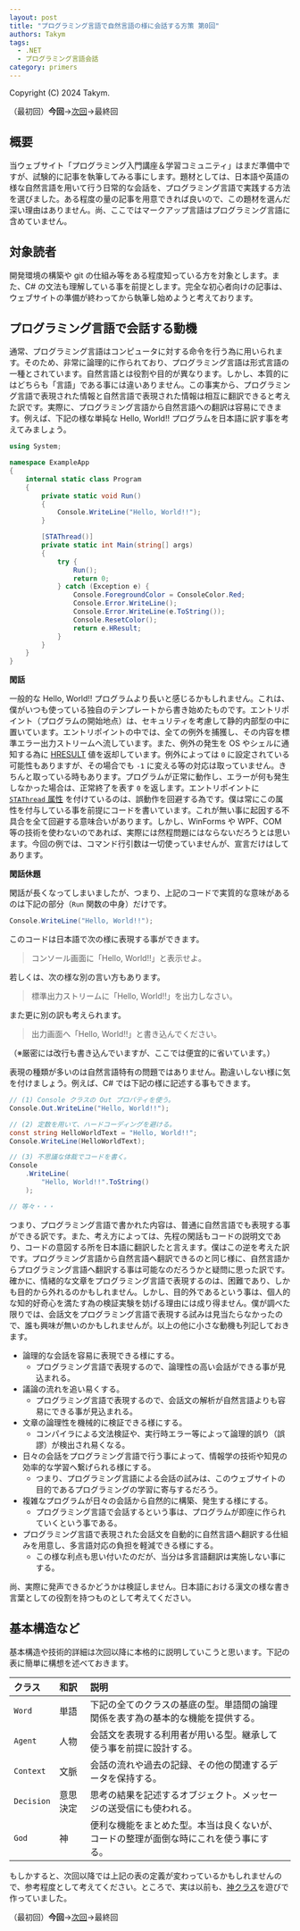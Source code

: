 ```yaml
---
layout: post
title: "プログラミング言語で自然言語の様に会話する方策 第0回"
authors: Takym
tags:
  - .NET
  - プログラミング言語会話
category: primers
---
```

Copyright (C) 2024 Takym.

<!-- 前回・次回のリンクはページ下部にも設置してある。
     最初回と最終回へのも設置する。 -->
（最初回）**今回**→[次回](../../12/03/talking.md)→最終回

## 概要
当ウェブサイト「プログラミング入門講座＆学習コミュニティ」はまだ準備中ですが、試験的に記事を執筆してみる事にします。題材としては、日本語や英語の様な自然言語を用いて行う日常的な会話を、プログラミング言語で実践する方法を選びました。ある程度の量の記事を用意できれば良いので、この題材を選んだ深い理由はありません。尚、ここではマークアップ言語はプログラミング言語に含めていません。

## 対象読者
開発環境の構築や git の仕組み等をある程度知っている方を対象とします。また、C# の文法も理解している事を前提とします。完全な初心者向けの記事は、ウェブサイトの準備が終わってから執筆し始めようと考えております。

## プログラミング言語で会話する動機
通常、プログラミング言語はコンピュータに対する命令を行う為に用いられます。そのため、非常に論理的に作られており、プログラミング言語は形式言語の一種とされています。自然言語とは役割や目的が異なります。しかし、本質的にはどちらも「言語」である事には違いありません。この事実から、プログラミング言語で表現された情報と自然言語で表現された情報は相互に翻訳できると考えた訳です。実際に、プログラミング言語から自然言語への翻訳は容易にできます。例えば、下記の様な単純な Hello, World!! プログラムを日本語に訳す事を考えてみましょう。

```cs
using System;

namespace ExampleApp
{
	internal static class Program
	{
		private static void Run()
		{
			Console.WriteLine("Hello, World!!");
		}

		[STAThread()]
		private static int Main(string[] args)
		{
			try {
				Run();
				return 0;
			} catch (Exception e) {
				Console.ForegroundColor = ConsoleColor.Red;
				Console.Error.WriteLine();
				Console.Error.WriteLine(e.ToString());
				Console.ResetColor();
				return e.HResult;
			}
		}
	}
}
```

**閑話**

一般的な Hello, World!! プログラムより長いと感じるかもしれません。これは、僕がいつも使っている独自のテンプレートから書き始めたものです。エントリポイント（プログラムの開始地点）は、セキュリティを考慮して静的内部型の中に置いています。エントリポイントの中では、全ての例外を捕獲し、その内容を標準エラー出力ストリームへ流しています。また、例外の発生を OS やシェルに通知する為に [HRESULT](https://learn.microsoft.com/dotnet/api/system.exception.hresult) 値を返却しています。例外によっては `0` に設定されている可能性もありますが、その場合でも `-1` に変える等の対応は取っていません。きちんと取っている時もあります。プログラムが正常に動作し、エラーが何も発生しなかった場合は、正常終了を表す `0` を返します。エントリポイントに [`STAThread` 属性](https://learn.microsoft.com/dotnet/api/system.stathreadattribute) を付けているのは、誤動作を回避する為です。僕は常にこの属性を付与している事を前提にコードを書いています。これが無い事に起因する不具合を全て回避する意味合いがあります。しかし、WinForms や WPF、COM 等の技術を使わないのであれば、実際には然程問題にはならないだろうとは思います。今回の例では、コマンド行引数は一切使っていませんが、宣言だけはしてあります。

**閑話休題**

閑話が長くなってしまいましたが、つまり、上記のコードで実質的な意味があるのは下記の部分（`Run` 関数の中身）だけです。

```cs
Console.WriteLine("Hello, World!!");
```

このコードは日本語で次の様に表現する事ができます。

> コンソール画面に「Hello, World!!」と表示せよ。

若しくは、次の様な別の言い方もあります。

> 標準出力ストリームに「Hello, World!!」を出力しなさい。

また更に別の訳も考えられます。

> 出力画面へ「Hello, World!!」と書き込んでください。

（※厳密には改行も書き込んでいますが、ここでは便宜的に省いています。）

表現の種類が多いのは自然言語特有の問題ではありません。勘違いしない様に気を付けましょう。例えば、C# では下記の様に記述する事もできます。

```cs
// (1) Console クラスの Out プロパティを使う。
Console.Out.WriteLine("Hello, World!!");

// (2) 定数を用いて、ハードコーディングを避ける。
const string HelloWorldText = "Hello, World!!";
Console.WriteLine(HelloWorldText);

// (3) 不思議な体裁でコードを書く。
Console
	.WriteLine(
		"Hello, World!!".ToString()
	);

// 等々・・・
```

つまり、プログラミング言語で書かれた内容は、普通に自然言語でも表現する事ができる訳です。また、考え方によっては、先程の閑話もコードの説明文であり、コードの意図する所を日本語に翻訳したと言えます。僕はこの逆を考えた訳です。プログラミング言語から自然言語へ翻訳できるのと同じ様に、自然言語からプログラミング言語へ翻訳する事は可能なのだろうかと疑問に思った訳です。確かに、情緒的な文章をプログラミング言語で表現するのは、困難であり、しかも目的から外れるのかもしれません。しかし、目的外であるという事は、個人的な知的好奇心を満たす為の検証実験を妨げる理由には成り得ません。僕が調べた限りでは、会話文をプログラミング言語で表現する試みは見当たらなかったので、誰も興味が無いのかもしれませんが。以上の他に小さな動機も列記しておきます。

* 論理的な会話を容易に表現できる様にする。
	* プログラミング言語で表現するので、論理性の高い会話ができる事が見込まれる。
* 議論の流れを追い易くする。
	* プログラミング言語で表現するので、会話文の解析が自然言語よりも容易にできる事が見込まれる。
* 文章の論理性を機械的に検証できる様にする。
	* コンパイラによる文法検証や、実行時エラー等によって論理的誤り（誤謬）が検出され易くなる。
* 日々の会話をプログラミング言語で行う事によって、情報学の技術や知見の効率的な学習へ繋げられる様にする。
	* つまり、プログラミング言語による会話の試みは、このウェブサイトの目的であるプログラミングの学習に寄与するだろう。
* 複雑なプログラムが日々の会話から自然的に構築、発生する様にする。
	* プログラミング言語で会話するという事は、プログラムが即座に作られていくという事である。
* プログラミング言語で表現された会話文を自動的に自然言語へ翻訳する仕組みを用意し、多言語対応の負担を軽減できる様にする。
	* この様な利点も思い付いたのだが、当分は多言語翻訳は実施しない事にする。

尚、実際に発声できるかどうかは検証しません。日本語における漢文の様な書き言葉としての役割を持つものとして考えてください。

## 基本構造など
基本構造や技術的詳細は次回以降に本格的に説明していこうと思います。下記の表に簡単に構想を述べておきます。

|クラス    |和訳    |説明                                                                                  |
|:---------|:-------|:-------------------------------------------------------------------------------------|
|`Word`    |単語    |下記の全てのクラスの基底の型。単語間の論理関係を表す為の基本的な機能を提供する。      |
|`Agent`   |人物    |会話文を表現する利用者が用いる型。継承して使う事を前提に設計する。                    |
|`Context` |文脈    |会話の流れや過去の記録、その他の関連するデータを保持する。                            |
|`Decision`|意思決定|思考の結果を記述するオブジェクト。メッセージの送受信にも使われる。                    |
|`God`     |神      |便利な機能をまとめた型。本当は良くないが、コードの整理が面倒な時にこれを使う事にする。|

もしかすると、次回以降では上記の表の定義が変わっているかもしれませんので、参考程度として考えてください。ところで、実は以前も、[神クラス](../../../../general/2024/03/13/god-class.html)を遊びで作っていました。

（最初回）**今回**→[次回](../../12/03/talking.md)→最終回

